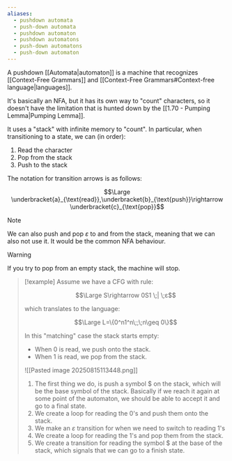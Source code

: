 ```yaml
---
aliases:
  - pushdown automata
  - push-down automata
  - pushdown automaton
  - pushdown automatons
  - push-down automatons
  - push-down automaton
---
```

A pushdown [[Automata|automaton]] is a machine that recognizes [[Context-Free Grammars]] and [[Context-Free Grammars#Context-free language|languages]].

It's basically an NFA, but it has its own way to "count" characters, so it doesn't have the limitation that is hunted down by the [[1.70 - Pumping Lemma|Pumping Lemma]].

It uses a "stack" with infinite memory to "count". In particular, when transitioning to a state, we can (in order):
1. Read the character
2. Pop from the stack
3. Push to the stack

The notation for transition arrows is as follows:

$$\Large \underbracket{a}_{\text{read}},\underbracket{b}_{\text{push}}\rightarrow \underbracket{c}_{\text{pop}}$$

> [!note]
> We can also push and pop $ε$ to and from the stack, meaning that we can also not use it. 
> It would be the common NFA behaviour.

> [!warning]
If you try to pop from an empty stack, the machine will stop.

> [!example]
> Assume we have a CFG with rule:
> 
> $$\Large S\rightarrow 0S1 \;| \;ε$$
> 
> which translates to the language:
> 
> $$\Large L=\{0^n1^n\;;\;n\geq 0\}$$
> 
> In this "matching" case the stack starts empty:
> - When $0$ is read, we push onto the stack.
> - When $1$ is read, we pop from the stack.
>   
> 
> 
> ![[Pasted image 20250815113448.png]]
> 
> 1. The first thing we do, is push a symbol $\$$ on the stack, which will be the base symbol of the stack. Basically if we reach it again at some point of the automaton, we should be able to accept it and go to a final state.
> 2. We create a loop for reading the $0$'s and push them onto the stack.
> 3. We make an $ε$ transition for when we need to switch to reading $1$'s
> 4. We create a loop for reading the $1$'s and pop them from the stack.
> 5. We create a transition for reading the symbol $\$$ at the base of the stack, which signals that we can go to a finish state.

